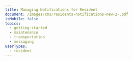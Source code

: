 ```yaml
---
title: Managing Notifications for Resident
document: /images/cms/residents-notifications-new-2-.pdf
isMobile: false
topics:
  - getting-started
  - maintenance
  - transportation
  - messaging
userTypes:
  - resident
---
```

